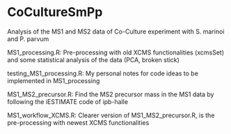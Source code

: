 # CoCultureSmPp
Analysis of the MS1 and MS2 data of Co-Culture experiment with S. marinoi and P. parvum


MS1_processing.R: 
Pre-processing with old XCMS functionalities (xcmsSet) and some statistical analysis of the data (PCA, broken stick)


testing_MS1_processing.R: 
My personal notes for code ideas to be implemented in MS1_processing



MS1_MS2_precursor.R:
Find the MS2 precursor mass in the MS1 data by following the iESTIMATE code of ipb-halle


MS1_workflow_XCMS.R:
Clearer version of MS1_MS2_precursor.R, is the pre-processing with newest XCMS functionalities 